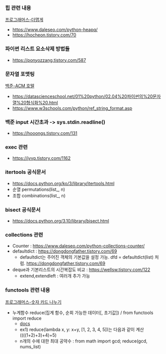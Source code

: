 ### 힙 관련 내용
[프로그래머스-더맵게](../../../tree/main/프로그래머스/lv2/42626.%E2%80%85더%E2%80%85맵게)
* https://www.daleseo.com/python-heapq/
* https://hocheon.tistory.com/70


### 파이썬 리스트 요소삭제 방법들
* https://ponyozzang.tistory.com/587

### 문자열 포맷팅 
[백준-ACM 호텔](../../../tree/main/백준/Bronze/10250.%E2%80%85ACM%E2%80%85호텔)
* https://datascienceschool.net/01%20python/02.04%20파이썬의%20문자열%20형식화%20.html
* https://www.w3schools.com/python/ref_string_format.asp

### 백준 input 시간초과 -> sys.stdin.readline()
* https://hooongs.tistory.com/131

### exec 관련
* https://jvvp.tistory.com/1162

### itertools 공식문서
* https://docs.python.org/ko/3/library/itertools.html
* 순열 permutations(list_, n)
* 조합 combinations(list_, n)

### bisect 공식문서 
* https://docs.python.org/3.10/library/bisect.html

### collections 관련
* Counter : https://www.daleseo.com/python-collections-counter/
* defaultdict : https://dongdongfather.tistory.com/69
    - defaultdict는 주어진 객체의 기본값을 설정 가능. dfd = defaultdict(list) 처럼. https://dongdongfather.tistory.com/69
* deque과 기본리스트의 시간복잡도 비교 : https://wellsw.tistory.com/122
    - extend,extendleft : 여러개 추가 가능
    
### functools 관련 내용
[프로그래머스-숫자 카드 나누기](../../../tree/main/프로그래머스/unrated/135807.숫자 카드 나누기)
* 누계함수 reduce(집계 함수, 순회 가능한 데이터[, 초기값]) / from functools import reduce
    - [docs](https://docs.python.org/ko/3/library/functools.html#functools.reduce)
    - ex1) reduce(lambda x, y: x+y, [1, 2, 3, 4, 5])는 다음과 같이 계산 ((((1+2)+3)+4)+5)
    - n개의 수에 대한 최대 공약수 : from math import gcd; reduce(gcd, nums_list)
